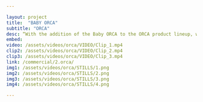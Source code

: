 ```yaml
---

layout: project
title:  "BABY ORCA"
subtitle: "ORCA"
desc: “With the addition of the Baby ORCA to the ORCA product lineup, we needed to help ORCA discern their newest product from the rest. This product was aimed more towards small kitchens, and with that in mind we created “We Care”. We wanted to speak to chefs, not just in our script but visually as well. We took inspiration from Chef’s Table and really aimed to capture the beauty of the process. 
embed: 
video: /assets/videos/orca/VIDEO/Clip_1.mp4
clip2: /assets/videos/orca/VIDEO/Clip_2.mp4
clip3: /assets/videos/orca/VIDEO/Clip_3.mp4
link: /commercial/2.orca/
img1: /assets/videos/orca/STILLS/1.png
img2: /assets/videos/orca/STILLS/2.png
img3: /assets/videos/orca/STILLS/3.png
img4: /assets/videos/orca/STILLS/4.png

---
```

